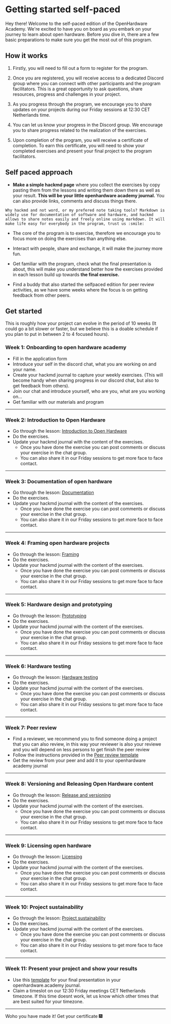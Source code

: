 # Getting started self-paced
Hey there! Welcome to the self-paced edition of the OpenHardware Academy. We're excited to have you on board as you embark on your journey to learn about open hardware. Before you dive in, there are a few basic preparations to make sure you get the most out of this program.

## How it works
1. Firstly, you will need to fill out a form to register for the program.

2. Once you are registered, you will receive access to a dedicated Discord group where you can connect with other participants and the program facilitators. This is a great opportunity to ask questions, share resources, progress and challenges in your project. 

3. As you progress through the program, we encourage you to share updates on your projects during our Friday sessions at 12:30 CET Netherlands time. 

4. You can let us know your progress in the Discord group. We encourage you to share progress related to the realization of the exercises.

5. Upon completion of the program, you will receive a certificate of completion. To earn this certificate, you will need to show your completed exercises and present your final project to the program facilitators.

## Self paced approach
- **Make a simple hackmd page** where you collect the exercises by copy pasting them from the lessons and writing them down there as well as your result. **This will be your little openhardware academy journal.** You can also provide links, comments and discuss things there.

```{Note}
Why hackmd and not word, or my prefered note taking tools? Markdown is widely use for documentation of software and hardware, and hackmd allows to share notes easily and freely online using markdown. It will make life easy for everybody in the program, trust us :smile: 
```

- The core of the program is to exercise, therefore we encourage you to focus more on doing the exercises than anything else.

- Interact with people, share and exchange, it will make the journey more fun.

- Get familiar with the program, check what the final presentation is about, this will make you understand better how the exercises provided in each lesson build up towards **the final exercise.**

- Find a buddy that also started the selfpaced edition for peer review activities, as we have some weeks where the focus is on getting feedback from other peers. 

## Get started

This is roughly how your project can evolve in the period of 10 weeks (It could go a bit slower or faster, but we believe this is a doable schedule if you plan to put in between 2 to 4 focused hours).

### Week 1: Onboarding to open hardware academy
- Fill in the application form
- Introduce your self in the discord chat, what you are working on and your name.
- Create your hackmd journal to capture your weekly exercises. (This will become handy when sharing progress in our discord chat, but also to get feedback from others).
- Join our chat and introduce yourself, who are you, what are you working on...
- Get familiar with our materials and program
---
### Week 2: Introduction to Open Hardware
- Go through the lesson: [ Introduction to Open Hardware](https://hackmd.io/k3uEA4e_SAG1fw5R7pmGMQ)
- Do the exercises.
- Update your hackmd journal with the content of the exercises. 
    - Once you have done the exercise you can post comments or discuss your exercise in the chat group.
    - You can also share it in our Friday sessions to get more face to face contact.
---
### Week 3: Documentation of open hardware
- Go through the lesson: [Documentation](https://hackmd.io/C1eJ3lmSQ7ijtGi0FtTcGg)
- Do the exercises.
- Update your hackmd journal with the content of the exercises. 
    - Once you have done the exercise you can post comments or discuss your exercise in the chat group.
    - You can also share it in our Friday sessions to get more face to face contact.
---
### Week 4: Framing open hardware projects

- Go through the lesson: [Framing](https://hackmd.io/AHVevvT-SbOY2jq4FYdieg?view)
- Do the exercises.
- Update your hackmd journal with the content of the exercises. 
    - Once you have done the exercise you can post comments or discuss your exercise in the chat group.
    - You can also share it in our Friday sessions to get more face to face contact.
---
### Week 5: Hardware design and prototyping

- Go through the lesson: [Prototyping](https://hackmd.io/1kONu5gwSS6knAGnwcO5KQ?view)
- Do the exercises.
- Update your hackmd journal with the content of the exercises. 
    - Once you have done the exercise you can post comments or discuss your exercise in the chat group.
    - You can also share it in our Friday sessions to get more face to face contact.

---
### Week 6: Hardware testing
- Go through the lesson: [Hardware testing](https://hackmd.io/hZH1FWsNRSO0FJ1i-9tE4g)
- Do the exercises.
- Update your hackmd journal with the content of the exercises. 
    - Once you have done the exercise you can post comments or discuss your exercise in the chat group.
    - You can also share it in our Friday sessions to get more face to face contact.

---
### Week 7: Peer review
- Find a reviewer, we recommend you to find someone doing a project that you can also review, in this way your reviewer is also your reviewe and you will depend on less persons to get  finish the peer review
- Follow the instructions provided in the [Peer review template](https://hackmd.io/75MuGvK3TRCUj6i5enK96A)
- Get the review from your peer and add it to your openhardware academy journal

---
### Week 8: Versioning and Releasing Open Hardware content
- Go through the lesson: [Release and versioning](https://hackmd.io/HswGjAZ-Re-aM12kuHBqwg)
- Do the exercises.
- Update your hackmd journal with the content of the exercises. 
    - Once you have done the exercise you can post comments or discuss your exercise in the chat group.
    - You can also share it in our Friday sessions to get more face to face contact.

---
### Week 9: Licensing open hardware
- Go through the lesson: [Licensing](https://hackmd.io/B3NgBfNHQcq_rE7LEadhuQ)
- Do the exercises.
- Update your hackmd journal with the content of the exercises. 
    - Once you have done the exercise you can post comments or discuss your exercise in the chat group.
    - You can also share it in our Friday sessions to get more face to face contact.

---
### Week 10: Project sustainability
- Go through the lesson: [Project sustainability](https://hackmd.io/MhMIZ6b6S7eqPcU1omeR9w)
- Do the exercises.
- Update your hackmd journal with the content of the exercises. 
    - Once you have done the exercise you can post comments or discuss your exercise in the chat group.
    - You can also share it in our Friday sessions to get more face to face contact.


---
### Week 11: Present your project and show your results
- Use this [template](https://hackmd.io/HaaoCySQRO6y6vtTNZt_Ew) for your final presentation in your openhardware.academy journal.
- Claim a timeslot on our 12:30 Friday meetings CET Netherlands timezone. If this time doesnt work, let us know which other times that are best suited for your timezone.

---

Woho you have made it! Get your certificate :fireworks: 


